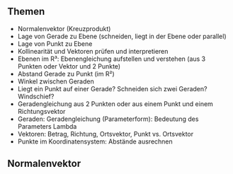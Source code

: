 ## Themen

- Normalenvektor (Kreuzprodukt)
- Lage von Gerade zu Ebene (schneiden, liegt in der Ebene oder parallel)
- Lage von Punkt zu Ebene
- Kollinearität und Vektoren prüfen und interpretieren
- Ebenen im R³: Ebenengleichung aufstellen und verstehen (aus 3 Punkten oder Vektor und 2 Punkte)
- Abstand Gerade zu Punkt (im R²)
- Winkel zwischen Geraden
- Liegt ein Punkt auf einer Gerade? Schneiden sich zwei Geraden? Windschief?
- Geradengleichung aus 2 Punkten oder aus einem Punkt und einem Richtungsvektor
- Geraden: Geradengleichung (Parameterform): Bedeutung des Parameters Lambda
- Vektoren: Betrag, Richtung, Ortsvektor, Punkt vs. Ortsvektor
- Punkte im Koordinatensystem: Abstände ausrechnen

## Normalenvektor

